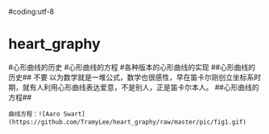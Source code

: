 ﻿#coding:utf-8
# heart_graphy
#心形曲线的历史
#心形曲线的方程
#各种版本的心形曲线的实现
##心形曲线的历史##
不要 以为数学就是一堆公式，数学也很感性，早在笛卡尔刚创立坐标系时期，就有人利用心形曲线表达爱意，不是别人，正是笛卡尔本人。
##心形曲线的方程##
    
    曲线方程：![Aaro Swart](https://github.com/TramyLee/heart_graphy/raw/master/pic/fig1.gif)

